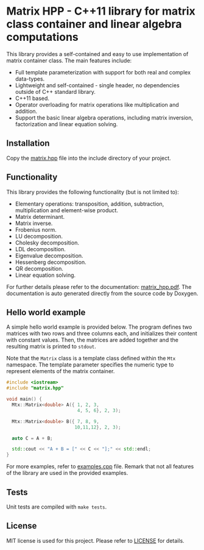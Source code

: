 # Matrix HPP - C++11 library for matrix class container and linear algebra computations

This library provides a self-contained and easy to use implementation of matrix container class. The main features include:
- Full template parameterization with support for both real and complex data-types.
- Lightweight and self-contained - single header, no dependencies outside of C++ standard library.
- C++11 based.
- Operator overloading for matrix operations like multiplication and addition.
- Support the basic linear algebra operations, including matrix inversion, factorization and linear equation solving.

## Installation

Copy the [matrix.hpp](matrix.hpp) file into the include directory of your project.

## Functionality

This library provides the following functionality (but is not limited to):
- Elementary operations: transposition, addition, subtraction, multiplication and element-wise product.
- Matrix determinant.
- Matrix inverse.
- Frobenius norm.
- LU decomposition.
- Cholesky decomposition.
- LDL decomposition.
- Eigenvalue decomposition.
- Hessenberg decomposition.
- QR decomposition.
- Linear equation solving.

For further details please refer to the documentation: [matrix_hpp.pdf](matrix_hpp.pdf). The documentation is auto generated directly from the source code by Doxygen.

## Hello world example

A simple hello world example is provided below. The program defines two matrices with two rows and three columns each, and initializes their content with constant values. Then, the matrices are added together and the resulting matrix is printed to `stdout`.

Note that the `Matrix` class is a template class defined within the `Mtx` namespace. The template parameter specifies the numeric type to represent elements of the matrix container.
 
```cpp
#include <iostream>
#include "matrix.hpp"

void main() {
  Mtx::Matrix<double> A({ 1, 2, 3, 
                          4, 5, 6}, 2, 3);

  Mtx::Matrix<double> B({ 7, 8, 9, 
                         10,11,12}, 2, 3);

  auto C = A + B;

  std::cout << "A + B = [" << C << "];" << std::endl;
}
```

For more examples, refer to [examples.cpp](examples.cpp) file. Remark that not all features of the library are used in the provided examples.

## Tests

Unit tests are compiled with `make tests`. 

## License

MIT license is used for this project. Please refer to [LICENSE](LICENSE) for details.
